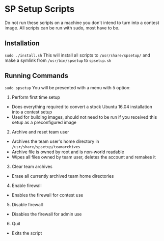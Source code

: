 SP Setup Scripts
================

Do not run these scripts on a machine you don't intend to turn into a contest image.
All scripts can be run with sudo, most have to be.

Installation
------------
`sudo ./install.sh`
This will install all scripts to `/usr/share/spsetup/` and make a symlink from `/usr/bin/spsetup` to `spsetup.sh`

Running Commands
----------------
`sudo spsetup`
You will be presented with a menu with 5 option:
1. Perform first time setup
  - Does everything required to convert a stock Ubuntu 16.04 installation into a contest setup
  - Used for building images, should not need to be run if you received this setup as a preconfigured image
2. Archive and reset team user
  - Archives the team user's home directory in `/usr/share/spsetup/teamarchives`
  - Archive file is owned by root and is non-world readable
  - Wipes all files owned by team user, deletes the account and remakes it
3. Clear team archives
  - Erase all currently archived team home directories
4. Enable firewall
  - Enables the firewall for contest use
5. Disable firewall
  - Disables the firewall for admin use
6. Quit
  - Exits the script
